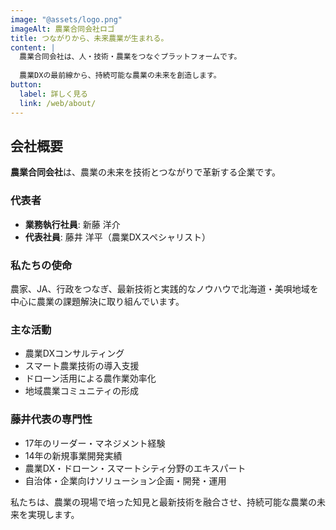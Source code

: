```yaml
---
image: "@assets/logo.png"
imageAlt: 農業合同会社ロゴ
title: つながりから、未来農業が生まれる。
content: |
  農業合同会社は、人・技術・農業をつなぐプラットフォームです。
  
  農業DXの最前線から、持続可能な農業の未来を創造します。
button:
  label: 詳しく見る
  link: /web/about/
---
```


## 会社概要

**農業合同会社**は、農業の未来を技術とつながりで革新する企業です。

### 代表者
- **業務執行社員**: 新藤 洋介
- **代表社員**: 藤井 洋平（農業DXスペシャリスト）

### 私たちの使命

農家、JA、行政をつなぎ、最新技術と実践的なノウハウで北海道・美唄地域を中心に農業の課題解決に取り組んでいます。

### 主な活動
- 農業DXコンサルティング
- スマート農業技術の導入支援
- ドローン活用による農作業効率化
- 地域農業コミュニティの形成

### 藤井代表の専門性
- 17年のリーダー・マネジメント経験
- 14年の新規事業開発実績
- 農業DX・ドローン・スマートシティ分野のエキスパート
- 自治体・企業向けソリューション企画・開発・運用

私たちは、農業の現場で培った知見と最新技術を融合させ、持続可能な農業の未来を実現します。